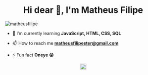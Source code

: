 <h1 align="center">Hi dear 👋, I'm Matheus Filipe</h1>
<p align="left"> <img src="https://komarev.com/ghpvc/?username=matheusilipe" alt="matheusfilipe" /> </p>

- 🔭 I’m currently learning **JavaScript, HTML, CSS, SQL**

- 📫 How to reach me **matheusfilipester@gmail.com**

- ⚡ Fun fact **Oneye 😜**



<p align="center">
<a href="https://linkedin.com/in/matheus-filipe-98a931204" target="blank"><img align="center" src="https://cdn.jsdelivr.net/npm/simple-icons@3.0.1/icons/linkedin.svg" alt="matheus-filipe-98a931204" height="20" width="20" /></a>
</p>

<!--
